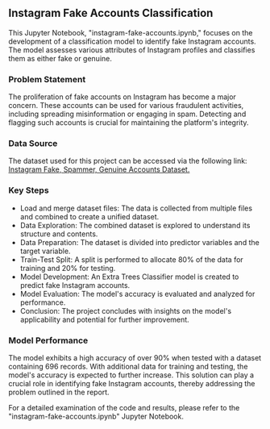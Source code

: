## Instagram Fake Accounts Classification

This Jupyter Notebook, "instagram-fake-accounts.ipynb," focuses on the development of a classification model to identify fake Instagram accounts. The model assesses various attributes of Instagram profiles and classifies them as either fake or genuine.

### Problem Statement
The proliferation of fake accounts on Instagram has become a major concern. These accounts can be used for various fraudulent activities, including spreading misinformation or engaging in spam. Detecting and flagging such accounts is crucial for maintaining the platform's integrity.

### Data Source
The dataset used for this project can be accessed via the following link: [Instagram Fake, Spammer, Genuine Accounts Dataset.](https://www.kaggle.com/datasets/free4ever1/instagram-fake-spammer-genuine-accounts)

### Key Steps
- Load and merge dataset files: The data is collected from multiple files and combined to create a unified dataset.
- Data Exploration: The combined dataset is explored to understand its structure and contents.
- Data Preparation: The dataset is divided into predictor variables and the target variable.
- Train-Test Split: A split is performed to allocate 80% of the data for training and 20% for testing.
- Model Development: An Extra Trees Classifier model is created to predict fake Instagram accounts.
- Model Evaluation: The model's accuracy is evaluated and analyzed for performance.
- Conclusion: The project concludes with insights on the model's applicability and potential for further improvement.

### Model Performance
The model exhibits a high accuracy of over 90% when tested with a dataset containing 696 records. With additional data for training and testing, the model's accuracy is expected to further increase. This solution can play a crucial role in identifying fake Instagram accounts, thereby addressing the problem outlined in the report.

For a detailed examination of the code and results, please refer to the "instagram-fake-accounts.ipynb" Jupyter Notebook.
